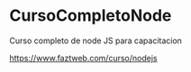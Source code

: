 # CursoCompletoNode
Curso completo de node JS para capacitacion

https://www.faztweb.com/curso/nodejs
